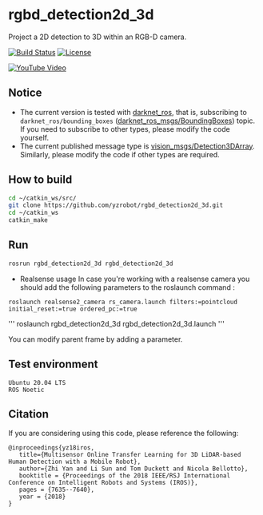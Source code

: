 # rgbd_detection2d_3d

Project a 2D detection to 3D within an RGB-D camera.

[![Build Status](https://travis-ci.org/yzrobot/rgbd_detection2d_3d.svg?branch=main)](https://travis-ci.org/yzrobot/rgbd_detection2d_3d)
[![License](https://img.shields.io/badge/License-BSD%203--Clause-green.svg)](https://opensource.org/licenses/BSD-3-Clause)

[![YouTube Video](https://img.youtube.com/vi/iXrCoJcfkfw/0.jpg)](https://www.youtube.com/watch?v=iXrCoJcfkfw)

## Notice ##

- The current version is tested with [darknet_ros](https://github.com/leggedrobotics/darknet_ros), that is, subscribing to `darknet_ros/bounding_boxes` ([darknet_ros_msgs/BoundingBoxes](https://github.com/leggedrobotics/darknet_ros/tree/master/darknet_ros_msgs)) topic. If you need to subscribe to other types, please modify the code yourself.
- The current published message type is [vision_msgs/Detection3DArray](http://docs.ros.org/en/api/vision_msgs/html/index-msg.html). Similarly, please modify the code if other types are required.

## How to build ##
```sh
cd ~/catkin_ws/src/
git clone https://github.com/yzrobot/rgbd_detection2d_3d.git
cd ~/catkin_ws
catkin_make
```

## Run
```sh
rosrun rgbd_detection2d_3d rgbd_detection2d_3d
```
* Realsense usage
In case you're working with a realsense camera you should add the following parameters to the roslaunch command :

```
roslaunch realsense2_camera rs_camera.launch filters:=pointcloud initial_reset:=true ordered_pc:=true
```

'''
roslaunch rgbd_detection2d_3d rgbd_detection2d_3d.launch 
'''

You can modify parent frame by adding a parameter.

## Test environment ##
```
Ubuntu 20.04 LTS
ROS Noetic
```

## Citation ##
If you are considering using this code, please reference the following:
```
@inproceedings{yz18iros,
   title={Multisensor Online Transfer Learning for 3D LiDAR-based Human Detection with a Mobile Robot},
   author={Zhi Yan and Li Sun and Tom Duckett and Nicola Bellotto},
   booktitle = {Proceedings of the 2018 IEEE/RSJ International Conference on Intelligent Robots and Systems (IROS)},
   pages = {7635--7640},
   year = {2018}
}
```
